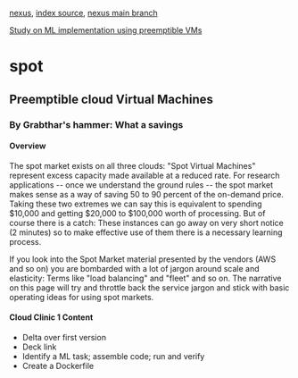 [nexus](https://robfatland.github.io/nexus), [index source](https://github.com/robfatland/nexus/blob/gh-pages/index.md), 
[nexus main branch](https://github.com/robfatland/nexus/tree/main)


[Study on ML implementation using preemptible VMs](https://github.com/oorjitchowdhary/ml-training-preemptible-vms/blob/main/README.md)


# spot


## Preemptible cloud Virtual Machines


### By Grabthar's hammer: What a savings


#### Overview


The spot market exists on all three clouds: "Spot Virtual Machines" represent excess capacity made available 
at a reduced rate. For research applications -- once we understand the ground rules -- the spot market makes
sense as a way of saving 50 to 90 percent of the on-demand price. Taking these two extremes we can say this
is equivalent to spending $10,000 and getting $20,000 to $100,000 worth of processing. But of course there is
a catch: These instances can go away on very short notice (2 minutes) so to make effective use of them there 
is a necessary learning process. 


If you look into the Spot Market material presented by the vendors (AWS and so on) you are bombarded with
a lot of jargon around scale and elasticity: Terms like "load balancing" and "fleet" and so on. The narrative
on this page will try and throttle back the service jargon and stick with basic operating ideas for 
using spot markets. 

#### Cloud Clinic 1 Content

- Delta over first version
- Deck link
- Identify a ML task; assemble code; run and verify
- Create a Dockerfile
